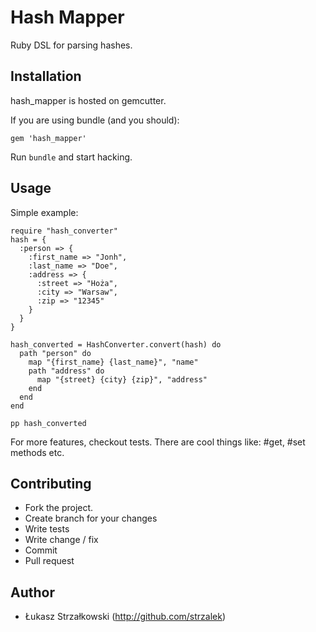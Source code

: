 Hash Mapper
===========

Ruby DSL for parsing hashes.

Installation
------------

hash_mapper is hosted on gemcutter.

If you are using bundle (and you should):

    gem 'hash_mapper'

Run `bundle` and start hacking.

Usage
-----

Simple example:

    require "hash_converter"
    hash = {
      :person => {
        :first_name => "Jonh",
        :last_name => "Doe",
        :address => {
          :street => "Hoża",
          :city => "Warsaw",
          :zip => "12345"
        }
      }
    }

    hash_converted = HashConverter.convert(hash) do
      path "person" do
        map "{first_name} {last_name}", "name"
        path "address" do
          map "{street} {city} {zip}", "address"
        end
      end
    end

    pp hash_converted

For more features, checkout tests. There are cool things like: #get, #set methods etc.

Contributing
------------

* Fork the project.
* Create branch for your changes
* Write tests
* Write change / fix
* Commit
* Pull request

Author
-------

- Łukasz Strzałkowski (<http://github.com/strzalek>)